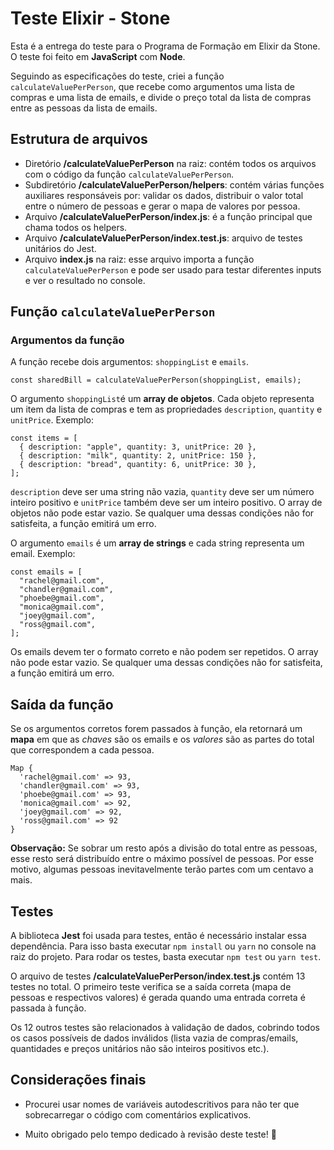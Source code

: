 # Teste Elixir - Stone

Esta é a entrega do teste para o Programa de Formação em Elixir da Stone. O teste foi feito em **JavaScript** com **Node**.

Seguindo as especificações do teste, criei a função `calculateValuePerPerson`, que recebe como argumentos uma lista de compras e uma lista de emails, e divide o preço total da lista de compras entre as pessoas da lista de emails.

## Estrutura de arquivos

- Diretório **/calculateValuePerPerson** na raiz: contém todos os arquivos com o código da função `calculateValuePerPerson`.
- Subdiretório **/calculateValuePerPerson/helpers**: contém várias funções auxiliares responsáveis por: validar os dados, distribuir o valor total entre o número de pessoas e gerar o mapa de valores por pessoa.
- Arquivo **/calculateValuePerPerson/index.js**: é a função principal que chama todos os helpers.
- Arquivo **/calculateValuePerPerson/index.test.js**: arquivo de testes unitários do Jest.
- Arquivo **index.js** na raiz: esse arquivo importa a função `calculateValuePerPerson` e pode ser usado para testar diferentes inputs e ver o resultado no console.

## Função `calculateValuePerPerson`

### Argumentos da função

A função recebe dois argumentos: `shoppingList` e `emails`.

```JS
const sharedBill = calculateValuePerPerson(shoppingList, emails);
```

O argumento `shoppingList`é um **array de objetos**. Cada objeto representa um item da lista de compras e tem as propriedades `description`, `quantity` e `unitPrice`. Exemplo:

```JS
const items = [
  { description: "apple", quantity: 3, unitPrice: 20 },
  { description: "milk", quantity: 2, unitPrice: 150 },
  { description: "bread", quantity: 6, unitPrice: 30 },
];
```

`description` deve ser uma string não vazia, `quantity` deve ser um número inteiro positivo e `unitPrice` também deve ser um inteiro positivo. O array de objetos não pode estar vazio. Se qualquer uma dessas condições não for satisfeita, a função emitirá um erro.

O argumento `emails` é um **array de strings** e cada string representa um email. Exemplo:

```JS
const emails = [
  "rachel@gmail.com",
  "chandler@gmail.com",
  "phoebe@gmail.com",
  "monica@gmail.com",
  "joey@gmail.com",
  "ross@gmail.com",
];
```

Os emails devem ter o formato correto e não podem ser repetidos. O array não pode estar vazio. Se qualquer uma dessas condições não for satisfeita, a função emitirá um erro.

## Saída da função

Se os argumentos corretos forem passados à função, ela retornará um **mapa** em que as _chaves_ são os emails e os _valores_ são as partes do total que correspondem a cada pessoa.

```JS
Map {
  'rachel@gmail.com' => 93,
  'chandler@gmail.com' => 93,
  'phoebe@gmail.com' => 93,
  'monica@gmail.com' => 92,
  'joey@gmail.com' => 92,
  'ross@gmail.com' => 92
}
```

**Observação:** Se sobrar um resto após a divisão do total entre as pessoas, esse resto será distribuído entre o máximo possível de pessoas. Por esse motivo, algumas pessoas inevitavelmente terão partes com um centavo a mais.

## Testes

A biblioteca **Jest** foi usada para testes, então é necessário instalar essa dependência. Para isso basta executar `npm install` ou `yarn` no console na raiz do projeto. Para rodar os testes, basta executar `npm test` ou `yarn test`.

O arquivo de testes **/calculateValuePerPerson/index.test.js** contém 13 testes no total. O primeiro teste verifica se a saída correta (mapa de pessoas e respectivos valores) é gerada quando uma entrada correta é passada à função.

Os 12 outros testes são relacionados à validação de dados, cobrindo todos os casos possíveis de dados inválidos (lista vazia de compras/emails, quantidades e preços unitários não são inteiros positivos etc.).

## Considerações finais

- Procurei usar nomes de variáveis autodescritivos para não ter que sobrecarregar o código com comentários explicativos.

- Muito obrigado pelo tempo dedicado à revisão deste teste! 🙂
